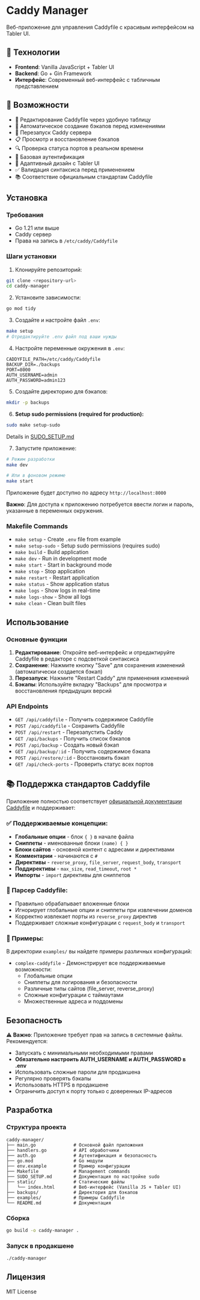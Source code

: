 # Caddy Manager

Веб-приложение для управления Caddyfile с красивым интерфейсом на Tabler UI.

## 🚀 Технологии

- **Frontend**: Vanilla JavaScript + Tabler UI
- **Backend**: Go + Gin Framework
- **Интерфейс**: Современный веб-интерфейс с табличным представлением

## 🎯 Возможности

- 📝 Редактирование Caddyfile через удобную таблицу
- 💾 Автоматическое создание бэкапов перед изменениями
- 🔄 Перезапуск Caddy сервера
- 📋 Просмотр и восстановление бэкапов
- 🔍 Проверка статуса портов в реальном времени
- 🔐 Базовая аутентификация
- 📱 Адаптивный дизайн с Tabler UI
- ✅ Валидация синтаксиса перед применением
- 📚 Соответствие официальным стандартам Caddyfile

## Установка

### Требования

- Go 1.21 или выше
- Caddy сервер
- Права на запись в `/etc/caddy/Caddyfile`

### Шаги установки

1. Клонируйте репозиторий:
```bash
git clone <repository-url>
cd caddy-manager
```

2. Установите зависимости:
```bash
go mod tidy
```

3. Создайте и настройте файл `.env`:
```bash
make setup
# Отредактируйте .env файл под ваши нужды
```

4. Настройте переменные окружения в `.env`:
```env
CADDYFILE_PATH=/etc/caddy/Caddyfile
BACKUP_DIR=./backups
PORT=8000
AUTH_USERNAME=admin
AUTH_PASSWORD=admin123
```

5. Создайте директорию для бэкапов:
```bash
mkdir -p backups
```

6. **Setup sudo permissions (required for production):**
```bash
sudo make setup-sudo
```
Details in [SUDO_SETUP.md](SUDO_SETUP.md)

7. Запустите приложение:
```bash
# Режим разработки
make dev

# Или в фоновом режиме
make start
```

Приложение будет доступно по адресу `http://localhost:8000`

**Важно**: Для доступа к приложению потребуется ввести логин и пароль, указанные в переменных окружения.

### Makefile Commands

- `make setup` - Create `.env` file from example
- `make setup-sudo` - Setup sudo permissions (requires sudo)
- `make build` - Build application
- `make dev` - Run in development mode
- `make start` - Start in background mode
- `make stop` - Stop application
- `make restart` - Restart application
- `make status` - Show application status
- `make logs` - Show logs in real-time
- `make logs-show` - Show all logs
- `make clean` - Clean built files

## Использование

### Основные функции

1. **Редактирование**: Откройте веб-интерфейс и отредактируйте Caddyfile в редакторе с подсветкой синтаксиса
2. **Сохранение**: Нажмите кнопку "Save" для сохранения изменений (автоматически создается бэкап)
3. **Перезапуск**: Нажмите "Restart Caddy" для применения изменений
4. **Бэкапы**: Используйте вкладку "Backups" для просмотра и восстановления предыдущих версий

### API Endpoints

- `GET /api/caddyfile` - Получить содержимое Caddyfile
- `POST /api/caddyfile` - Сохранить Caddyfile
- `POST /api/restart` - Перезапустить Caddy
- `GET /api/backups` - Получить список бэкапов
- `POST /api/backup` - Создать новый бэкап
- `GET /api/backup/:id` - Получить содержимое бэкапа
- `POST /api/restore/:id` - Восстановить бэкап
- `GET /api/check-ports` - Проверить статус всех портов

## 📚 Поддержка стандартов Caddyfile

Приложение полностью соответствует [официальной документации Caddyfile](https://caddyserver.com/docs/caddyfile/concepts) и поддерживает:

### ✅ Поддерживаемые концепции:

- **Глобальные опции** - блок `{ }` в начале файла
- **Сниппеты** - именованные блоки `(name) { }`
- **Блоки сайтов** - основной контент с адресами и директивами
- **Комментарии** - начинаются с `#`
- **Директивы** - `reverse_proxy`, `file_server`, `request_body`, `transport`
- **Поддирективы** - `max_size`, `read_timeout`, `root *`
- **Импорты** - `import` директивы для сниппетов

### 🔧 Парсер Caddyfile:

- Правильно обрабатывает вложенные блоки
- Игнорирует глобальные опции и сниппеты при извлечении доменов
- Корректно извлекает порты из `reverse_proxy` директив
- Поддерживает сложные конфигурации с `request_body` и `transport`

### 📖 Примеры:

В директории `examples/` вы найдете примеры различных конфигураций:

- `complex-caddyfile` - Демонстрирует все поддерживаемые возможности:
  - Глобальные опции
  - Сниппеты для логирования и безопасности
  - Различные типы сайтов (file_server, reverse_proxy)
  - Сложные конфигурации с таймаутами
  - Множественные адреса и поддомены

## Безопасность

⚠️ **Важно**: Приложение требует прав на запись в системные файлы. Рекомендуется:

- Запускать с минимальными необходимыми правами
- **Обязательно настроить AUTH_USERNAME и AUTH_PASSWORD в .env**
- Использовать сложные пароли для продакшена
- Регулярно проверять бэкапы
- Использовать HTTPS в продакшене
- Ограничить доступ к порту только с доверенных IP-адресов

## Разработка

### Структура проекта

```
caddy-manager/
├── main.go              # Основной файл приложения
├── handlers.go          # API обработчики
├── auth.go              # Аутентификация и безопасность
├── go.mod               # Go модули
├── env.example          # Пример конфигурации
├── Makefile             # Management commands
├── SUDO_SETUP.md        # Документация по настройке sudo
├── static/              # Статические файлы
│   └── index.html       # Веб-интерфейс (Vanilla JS + Tabler UI)
├── backups/             # Директория для бэкапов
├── examples/            # Примеры Caddyfile
└── README.md            # Документация
```

### Сборка

```bash
go build -o caddy-manager .
```

### Запуск в продакшене

```bash
./caddy-manager
```

## Лицензия

MIT License 
